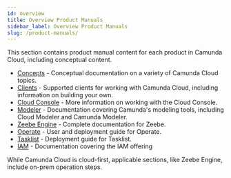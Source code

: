 ```yaml
---
id: overview
title: Overview Product Manuals
sidebar_label: Overview Product Manuals
slug: /product-manuals/
---
```


This section contains product manual content for each product in Camunda Cloud, including conceptual content.

- [Concepts](concepts/what-is-camunda-cloud) - Conceptual documentation on a variety of Camunda Cloud topics.
- [Clients](clients/overview) - Supported clients for working with Camunda Cloud, including information on building your own.
- [Cloud Console](cloud-console/introduction) - More information on working with the Cloud Console.
- [Modeler](modeler/overview) - Documentation covering Camunda's modeling tools, including Cloud Modeler and Camunda Modeler.
- [Zeebe Engine](zeebe/zeebe-overview) - Complete documentation for Zeebe. 
- [Operate](operate/index.md) - User and deployment guide for Operate.
- [Tasklist](tasklist/deployment/configuration) - Deployment guide for Tasklist.
- [IAM](iam/overview.md) - Documentation covering the IAM offering

While Camunda Cloud is cloud-first, applicable sections, like Zeebe Engine, include on-prem operation steps.